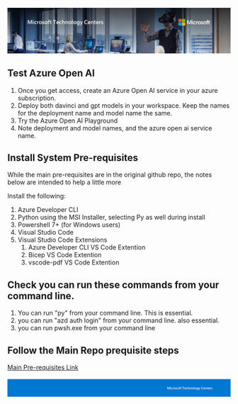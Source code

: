 ![MTC Header](./media/image2.jpeg)

## Test Azure Open AI
1. Once you get access, create an Azure Open AI service in your azure subscription.
2. Deploy both davinci and gpt models in your workspace. Keep the names for the deployment name and model name the same. 
3. Try the Azure Open AI Playground
4. Note deployment and model names, and the azure open ai service name.

## Install System Pre-requisites

While the main pre-requisites are in the original github repo, the notes below are intended to help a little more

Install the following:

1. Azure Developer CLI
2. Python using the MSI Installer, selecting Py as well during install
3. Powershell 7+ (for Windows users)
4. Visual Studio Code
5. Visual Studio Code Extensions
    1. Azure Developer CLI VS Code Extention
    2. Bicep VS Code Extention
    3. vscode-pdf VS Code Extention
 

## Check you can run these commands from your command line.
1. You can run "py" from your command line. This is essential. 
2. you can run "azd auth login" from your command line. also essential.
3. you can run pwsh.exe from your command line

## Follow the Main Repo prequisite steps
[Main Pre-requisites Link](https://github.com/Azure-Samples/azure-search-openai-demo#to-run-locally)

![Footer](./media/image3.png)